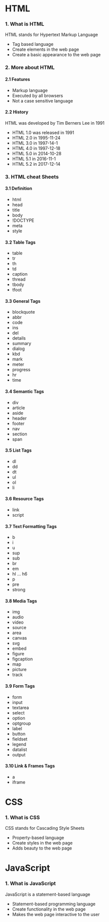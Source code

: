 
# HTML

### 1. What is HTML

HTML stands for Hypertext Markup Language

- Tag based language
- Create elements in the web page
- Create a basic appearance to the web page

### 2. More about HTML

#### 2.1 Features

- Markup language
- Executed by all browsers
- Not a case sensitive language

#### 2.2 History

HTML was developed by Tim Berners Lee in 1991

- HTML 1.0 was released in 1991
- HTML 2.0 in 1995-11-24
- HTML 3.0 in 1997-14-1
- HTML 4.0 in 1997-12-18
- HTML 5.0 in 2014-10-28
- HTML 5.1 in 2016-11-1
- HTML 5.2 in 2017-12-14

### 3. HTML cheat Sheets

#### 3.1 Definition

- html
- head
- title
- body
- !DOCTYPE
- meta
- style

#### 3.2 Table Tags

- table
- tr
- th
- td
- caption
- thread
- tbody
- tfoot

#### 3.3 General Tags

- blockquote
- abbr
- code
- ins
- del
- details
- summary
- dialog
- kbd
- mark
- meter
- progress
- hr
- time

#### 3.4 Semantic Tags

- div
- article
- aside
- header
- footer
- nav
- section
- span

#### 3.5 List Tags

- dl
- dd
- dt
- ul
- ol
- li

#### 3.6 Resource Tags
- link
- script
#### 3.7 Text Formatting Tags
- b
- i
- u
- sup
- sub
- br
- em
- hl … h6
- p
- pre
- strong
#### 3.8 Media Tags
- img
- audio
- video
- source
- area
- canvas
- svg
- embed
- figure
- figcaption
- map
- picture
- track
#### 3.9 Form Tags
- form
- input
- textarea
- select
- option
- optgroup
- label
- button
- fieldset
- legend
- datalist
- output
#### 3.10 Link & Frames Tags
- a
- iframe

# CSS

### 1. What is CSS

CSS stands for Cascading Style Sheets

- Property-based language
- Create styles in the web page
- Adds beauty to the web page

# JavaScript

### 1. What is JavaScript

JavaScript is a statement-based language

- Statement-based programming language
- Create functionality in the web page
- Makes the web page interactive to the user

